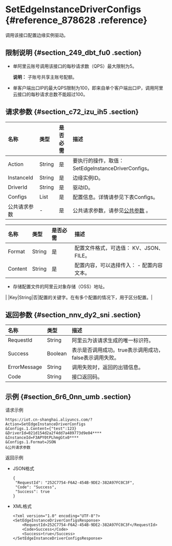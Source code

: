 # SetEdgeInstanceDriverConfigs {#reference_878628 .reference}

调用该接口配置边缘实例驱动。

## 限制说明 {#section_249_dbt_fu0 .section}

-   单阿里云账号调用该接口的每秒请求数（QPS）最大限制为5。

    **说明：** 子账号共享主账号配额。

-   单客户端出口IP的最大QPS限制为100，即来自单个客户端出口IP，调用阿里云接口的每秒请求总数不能超过100。

## 请求参数 {#section_c72_izu_ih5 .section}

|名称|类型|是否必需|描述|
|:-|:-|:---|:-|
|Action|String|是|要执行的操作，取值：SetEdgeInstanceDriverConfigs。|
|InstanceId|String|是|边缘实例ID。|
|DriverId|String|是|驱动ID。|
|Configs|List|是|配置信息。详情请参见下表Configs。|
|公共请求参数|-|是|公共请求参数，请参见[公共参数](cn.zh-CN/云端开发指南/云端API参考/公共参数.md#) 。|

|名称|类型|是否必需|描述|
|:-|:-|:---|:-|
|Format|String|是|配置文件格式，可选值： KV、JSON、FILE。|
|Content|String|是|配置内容，可以选择传入： -   配置内容文本。
-   存储配置文件的阿里云对象存储（OSS）地址。

 |
|Key|String|否|配置的关键字。在有多个配置的情况下，用于区分配置。|

## 返回参数 {#section_nnv_dy2_sni .section}

|名称|类型|描述|
|:-|:-|:-|
|RequestId|String|阿里云为该请求生成的唯一标识符。|
|Success|Boolean|表示是否调用成功。true表示调用成功，false表示调用失败。|
|ErrorMessage|String|调用失败时，返回的出错信息。|
|Code|String|接口返回码。|

## 示例 {#section_6r6_0nn_umb .section}

请求示例

``` {#codeblock_lrs_8yt_2bl}
https://iot.cn-shanghai.aliyuncs.com/?Action=SetEdgeInstanceDriverConfigs
&Configs.1.Content={"test":123}
&DriverId=021d154d2a2f4dd7a489773d9e04****
&InstanceId=F3APY0tPLhmgGtx0****
&Configs.1.Format=JSON
&公共请求参数
```

返回示例

-   JSON格式

    ``` {#codeblock_mdk_5dg_cox}
    {
     "RequestId": "252C7754-F6A2-454B-9DE2-382A97FC0C3F",
     "Code": "Success",
     "Success": true
    }
    ```

-   XML格式

    ``` {#codeblock_450_12t_18u}
    <?xml version="1.0" encoding="UTF-8"?>
    <SetEdgeInstanceDriverConfigsResponse>
        <RequestId>252C7754-F6A2-454B-9DE2-382A97FC0C3F</RequestId>
        <Code>Success</Code>
        <Success>true</Success>
    </SetEdgeInstanceDriverConfigsResponse>
    ```


